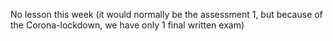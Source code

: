 No lesson this week (it would normally be the assessment 1, but because of the Corona-lockdown, we have only 1 final 
written exam)